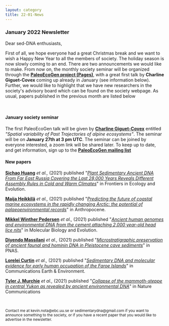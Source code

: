 ```yaml
---
layout: category
title: 22-01-News
---
```


<div class="section">
<h3 class="section-title underline">January 2022 Newsletter</h3>
</div>


<p>Dear sed-DNA enthusiasts,</p>

<div class="intro">
<p>First of all, we hope everyone had a great Christmas break and we want to wish a Happy New Year to all the members of society. The holiday season is now slowly coming to an end. There are two announcements we would like to make. From now on, the monthly society seminar will be organized through the  <a href="https://pastglobalchanges.org/science/wg/paleoecogen" target="_blank"><b> PaleoEcoGen project (Pages)</b></a>, with a great first talk by <b>Charline Giguet-Covex</b> coming up already in January (see information below). Further, we would like to highlight that we have new researchers in the society's advisory board which can be found on the society webpage. As usual, papers published in the previous month are listed below</p>
<br>
</div> 
<div class="intro">
<h4 class="section-title underline">January society seminar</h4>
<p>The first PaleoEcoGen talk will be given by <a href="https://scholar.google.fr/citations?user=AN0gYZIAAAAJ&hl=en&oi=ao" target="_blank"><b>Charline Giguet-Covex</b></a> entitled <i> "Spatial variability of Past Trajectories of alpine ecosystems"</i>. The seminar will be on <b>January 27th at 3 pm UTC</b>. The seminar can be joined by everyone interested, a zoom link will be shared later. To keep up to date, and get information, sign up to the <a href="https://listserv.unibe.ch/mailman/listinfo/paleoecogen.pages" target="_blank"><b>PaleoEcoGen mailing list</b></a>
<br>
</div> 
<div class="intro">
<h4 class="section-title underline">New papers</h4>
<p><a href="https://www.researchgate.net/profile/Sichao-Huang" target="_blank"><b>Sichao Huang</b></a> <i>et al.,</i> (2021) published "<a href="https://doi.org/10.3389/fevo.2021.763747" target="_blank"><u><i>Plant Sedimentary Ancient DNA From Far East Russia Covering the Last 28,000 Years Reveals Different Assembly Rules in Cold and Warm Climates</i></u></a>" in Frontiers in Ecology and Evolution.</p>

<p><a href="https://researchportal.helsinki.fi/en/persons/maija-heikkil%C3%A4" target="_blank"><b>Maija Heikkilä</b></a> <i>et al.,</i> (2021) published "<a href="https://doi.org/10.1016/j.ancene.2021.100319" target="_blank"><u><i>Predicting the future of coastal marine ecosystems in the rapidly changing Arctic: the potential of palaeoenvironmental records</i></u></a>" in Anthropocene.</p>

<p><a href="https://globe.ku.dk/staff-list/?pure=en/persons/289258" target="_blank"><b>Mikkel Winther Pedersen</b></a> <i>et al.,</i> (2021) published "<a href=" https://doi.org/10.1093/molbev/msab351" target="_blank"><u><i>Ancient human genomes and environmental DNA from the cement attaching 2,000 year-old head lice nits</i></u></a>" in Molecular Biology and Evolution.</p>

<p><a href="https://www.researchgate.net/profile/Diyendo-Massilani" target="_blank"><b>Diyendo Massilani</b></a> <i>et al.,</i> (2021) published "<a href=" https://doi.org/10.1073/pnas.2113666118" target="_blank"><u><i>Microstratigraphic preservation of ancient faunal and hominin DNA in Pleistocene cave sediments</i></u></a>" in PNAS.</p>

<p><a href="https://loreleicurtin.com" target="_blank"><b>Lorelei Curtin</b></a> <i>et al.,</i> (2021) published "<a href=" https://doi.org/10.1038/s43247-021-00318-0" target="_blank"><u><i>Sedimentary DNA and molecular evidence for early human occupation of the Faroe Islands</i></u></a>" in Communications Earth & Environment.</p>

<p><a href="https://scholar.google.se/citations?hl=en&user=EEsWflEAAAAJ&view_op=list_works&alert_preview_top_rm=2&sortby=pubdate" target="_blank"><b>Tyler J. Murchie</b></a> <i>et al.,</i> (2021) published "<a href="https://doi.org/10.1038/s41467-021-27439-6" target="_blank"><u><i>Collapse of the mammoth-steppe in central Yukon as revealed by ancient environmental DNA</i></u></a>" in Nature Communications</p>
<br>
<div class="intro"> 
<p><small>Contact me at kevin.nota@ebc.uu.se or sedimentarydna@gmail.com if you want to announce something to the society, or if you have a recent paper that you would like to advertise in the newsletter.</small></p>
